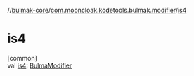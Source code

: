//[bulmak-core](../../index.md)/[com.mooncloak.kodetools.bulmak.modifier](index.md)/[is4](is4.md)

# is4

[common]\
val [is4](is4.md): [BulmaModifier](-bulma-modifier/index.md)
